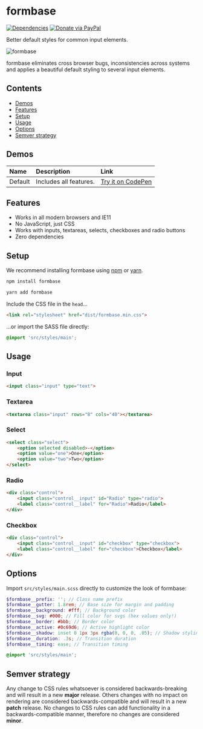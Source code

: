 # formbase

[![Dependencies](https://david-dm.org/electerious/formbase.svg)](https://david-dm.org/electerious/formbase.svg#info=dependencies) [![Donate via PayPal](https://img.shields.io/badge/paypal-donate-009cde.svg)](https://www.paypal.com/cgi-bin/webscr?cmd=_s-xclick&hosted_button_id=CYKBESW577YWE)

Better default styles for common input elements.

![formbase](https://s.electerious.com/images/formbase/readme.png)

formbase eliminates cross browser bugs, inconsistencies across systems and applies a beautiful default styling to several input elements.

## Contents

- [Demos](#demos)
- [Features](#features)
- [Setup](#setup)
- [Usage](#usage)
- [Options](#options)
- [Semver strategy](#semver-strategy)

## Demos

| Name | Description | Link |
|:-----------|:------------|:------------|
| Default | Includes all features. | [Try it on CodePen](http://codepen.io/electerious/pen/ENvEOb) |

## Features

- Works in all modern browsers and IE11
- No JavaScript, just CSS
- Works with inputs, textareas, selects, checkboxes and radio buttons
- Zero dependencies

## Setup

We recommend installing formbase using [npm](https://npmjs.com) or [yarn](https://yarnpkg.com).

```sh
npm install formbase
```

```sh
yarn add formbase
```

Include the CSS file in the `head`…

```html
<link rel="stylesheet" href="dist/formbase.min.css">
```

…or import the SASS file directly:

```scss
@import 'src/styles/main';
```

## Usage

### Input

```html
<input class="input" type="text">
```

### Textarea

```html
<textarea class="input" rows="8" cols="40"></textarea>
```

### Select

```html
<select class="select">
	<option selected disabled>-</option>
	<option value="one">One</option>
	<option value="two">Two</option>
</select>
```

### Radio

```html
<div class="control">
	<input class="control__input" id="Radio" type="radio">
	<label class="control__label" for="Radio">Radio</label>
</div>
```

### Checkbox

```html
<div class="control">
	<input class="control__input" id="checkbox" type="checkbox">
	<label class="control__label" for="checkbox">Checkbox</label>
</div>
```

## Options

Import `src/styles/main.scss` directly to customize the look of formbase:

```scss
$formbase__prefix: ''; // Class name prefix
$formbase__gutter: 1.8rem; // Base size for margin and padding
$formbase__background: #fff; // Background color
$formbase__svg: #000; // Fill color for svgs (hex values only!)
$formbase__border: #bbb; // Border color
$formbase__active: #0c69d6; // Active highlight color
$formbase__shadow: inset 0 1px 3px rgba(0, 0, 0, .05); // Shadow styling
$formbase__duration: .3s; // Transition duration
$formbase__timing: ease; // Transition timing

@import 'src/styles/main';
```

## Semver strategy

Any change to CSS rules whatsoever is considered backwards-breaking and will result in a new **major** release. Others changes with no impact on rendering are considered backwards-compatible and will result in a new **patch** release. No changes to CSS rules can add functionality in a backwards-compatible manner, therefore no changes are considered **minor**.